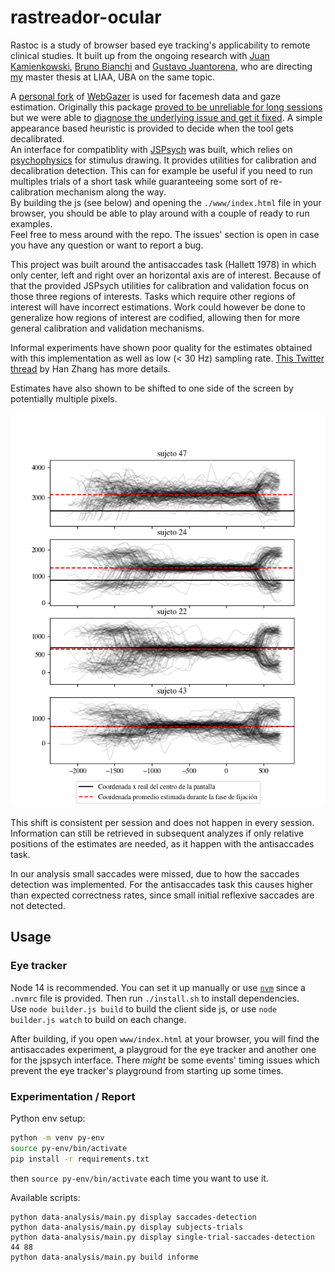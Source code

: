 # rastreador-ocular

Rastoc is a study of browser based eye tracking's applicability to remote
clinical studies.
It built up from the ongoing research with
[Juan Kamienkowski](https://liaa.dc.uba.ar/juan-kamienkowski/),
[Bruno Bianchi](https://liaa.dc.uba.ar/bruno-bianchi-en/) and
[Gustavo Juantorena](https://liaa.dc.uba.ar/gustavo-juantorena-en/), who are
directing [my](https://liaa.dc.uba.ar/francisco-figari-en/) master thesis at
LIAA, UBA on the same topic.

A [personal fork](https://github.com/ffigari/WebGazer) of
[WebGazer](https://webgazer.cs.brown.edu/) is used for facemesh data and gaze
estimation.
Originally this package [proved to be unreliable for long sessions](
https://github.com/brownhci/WebGazer/issues/171
) but we were able to [diagnose the underlying issue and get it fixed](
https://github.com/jspsych/jsPsych/discussions/2490
).
A simple appearance based heuristic is provided to decide when the tool gets
decalibrated.  
An interface for compatiblity with [JSPsych](https://www.jspsych.org/7.1/) was
built, which relies on
[psychophysics](https://jspsychophysics.hes.kyushu-u.ac.jp/) for stimulus
drawing.
It provides utilities for calibration and decalibration detection.
This can for example be useful if you need to run multiples trials of a short
task while guaranteeing some sort of re-calibration mechanism along the way.  
By building the js (see below) and opening the `./www/index.html` file in your
browser, you should be able to play around with a couple of ready to run
examples.  
Feel free to mess around with the repo.
The issues' section is open in case you have any question or want to report a
bug.

This project was built around the antisaccades task (Hallett 1978) in which
only center, left and right over an horizontal axis are of interest.
Because of that the provided JSPsych utilities for calibration and validation
focus on those three regions of interests.
Tasks which require other regions of interest will have incorrect estimations.
Work could however be done to generalize how regions of interest are codified,
allowing then for more general calibration and validation mechanisms.

Informal experiments have shown poor quality for the estimates obtained with
this implementation as well as low (< 30 Hz) sampling rate.
[This Twitter
thread](https://twitter.com/_HanZhang_/status/1527762360076738560?t=vGxUz4ZdUnmzFq4O2GFUIw&s=08)
by Han Zhang has more details.

Estimates have also shown to be shifted to one side of the screen by
potentially multiple pixels.

![shifted estimates](/static/skewed-estimations-examples.png)

This shift is consistent per session and does not happen in every session.
Information can still be retrieved in subsequent analyzes if only relative
positions of the estimates are needed, as it happen with the antisaccades task.

In our analysis small saccades were missed, due to how the saccades detection
was implemented.
For the antisaccades task this causes higher than expected correctness rates,
since small initial reflexive saccades are not detected.

## Usage

### Eye tracker

Node 14 is recommended.
You can set it up manually or use [`nvm`](https://github.com/nvm-sh/nvm) since a
`.nvmrc` file is provided.
Then run `./install.sh` to install dependencies.  
Use `node builder.js build` to build the client side js, or use
`node builder.js watch` to build on each change.

After building, if you open `www/index.html` at your browser, you will find the
antisaccades experiment, a playgroud for the eye tracker and another one for
the jspsych interface.
There _might_ be some events' timing issues which prevent the eye tracker's
playground from starting up some times.

### Experimentation / Report

Python env setup:
```sh
python -m venv py-env
source py-env/bin/activate
pip install -r requirements.txt
```  
then `source py-env/bin/activate` each time you want to use it.

Available scripts:
```
python data-analysis/main.py display saccades-detection
python data-analysis/main.py display subjects-trials
python data-analysis/main.py display single-trial-saccades-detection 44 88
python data-analysis/main.py build informe
```
